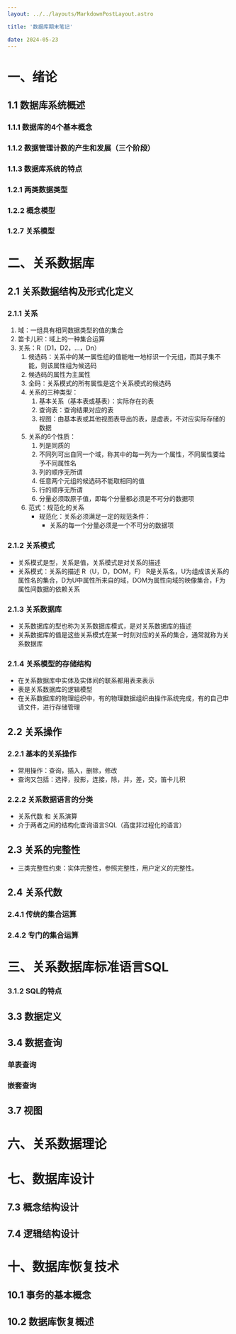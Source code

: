 ```yaml
---
layout: ../../layouts/MarkdownPostLayout.astro

title: '数据库期末笔记'

date: 2024-05-23
---
```


# 一、绪论

## 1.1 数据库系统概述

### 1.1.1 数据库的4个基本概念

### 1.1.2 数据管理计数的产生和发展（三个阶段）

### 1.1.3 数据库系统的特点

### 1.2.1 两类数据类型

### 1.2.2 概念模型

### 1.2.7 关系模型

# 二、关系数据库

## 2.1 关系数据结构及形式化定义

### 2.1.1 关系

1. 域：一组具有相同数据类型的值的集合
2. 笛卡儿积：域上的一种集合运算
3. 关系：R（D1，D2，...，Dn）
   1. 候选码：关系中的某一属性组的值能唯一地标识一个元组，而其子集不能，则该属性组为候选码
   2. 候选码的属性为主属性
   3. 全码：关系模式的所有属性是这个关系模式的候选码
   4. 关系的三种类型：
      1. 基本关系（基本表或基表）：实际存在的表
      2. 查询表：查询结果对应的表
      3. 视图：由基本表或其他视图表导出的表，是虚表，不对应实际存储的数据
   5. 关系的6个性质：
      1. 列是同质的
      2. 不同列可出自同一个域，称其中的每一列为一个属性，不同属性要给予不同属性名
      3. 列的顺序无所谓
      4. 任意两个元组的候选码不能取相同的值
      5. 行的顺序无所谓
      6. 分量必须取原子值，即每个分量都必须是不可分的数据项
   6. 范式：规范化的关系
      - 规范化：关系必须满足一定的规范条件：
        - 关系的每一个分量必须是一个不可分的数据项

### 2.1.2 关系模式

- 关系模式是型，关系是值，关系模式是对关系的描述
- 关系模式：关系的描述 R（U，D，DOM，F）
  R是关系名，U为组成该关系的属性名的集合，D为U中属性所来自的域，DOM为属性向域的映像集合，F为属性间数据的依赖关系

### 2.1.3 关系数据库

- 关系数据库的型也称为关系数据库模式，是对关系数据库的描述
- 关系数据库的值是这些关系模式在某一时刻对应的关系的集合，通常就称为关系数据库

### 2.1.4 关系模型的存储结构

- 在关系数据库中实体及实体间的联系都用表来表示
- 表是关系数据库的逻辑模型
- 在关系数据库的物理组织中，有的物理数据组织由操作系统完成，有的自己申请文件，进行存储管理

## 2.2 关系操作

### 2.2.1 基本的关系操作

- 常用操作：查询，插入，删除，修改
- 查询又包括：选择，投影，连接，除，并，差，交，笛卡儿积

### 2.2.2 关系数据语言的分类

- 关系代数 和 关系演算
- 介于两者之间的结构化查询语言SQL（高度非过程化的语言）

## 2.3 关系的完整性

- 三类完整性约束：实体完整性，参照完整性，用户定义的完整性。

## 2.4 关系代数

### 2.4.1 传统的集合运算

### 2.4.2 专门的集合运算

# 三、关系数据库标准语言SQL

### 3.1.2 SQL的特点

## 3.3 数据定义

## 3.4 数据查询

### 单表查询

### 嵌套查询

## 3.7 视图

# 六、关系数据理论

# 七、数据库设计

## 7.3 概念结构设计

## 7.4 逻辑结构设计

# 十、数据库恢复技术

## 10.1 事务的基本概念

## 10.2 数据库恢复概述